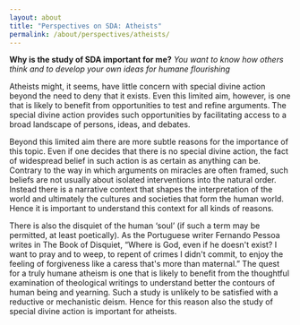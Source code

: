 ```yaml
---
layout: about
title: "Perspectives on SDA: Atheists"
permalink: /about/perspectives/atheists/
---
```

**Why is the study of SDA important for me?**
*You want to know how others think and to develop your own ideas for humane flourishing*

Atheists might, it seems, have little concern with special divine action beyond the need to deny that it exists. Even this limited aim, however, is one that is likely to benefit from opportunities to test and refine arguments. The special divine action provides such opportunities by facilitating access to a broad landscape of persons, ideas, and debates.

Beyond this limited aim there are more subtle reasons for the importance of this topic. Even if one decides that there is no special divine action, the fact of widespread belief in such action is as certain as anything can be. Contrary to the way in which arguments on miracles are often framed, such beliefs are not usually about isolated interventions into the natural order. Instead there is a narrative context that shapes the interpretation of the world and ultimately the cultures and societies that form the human world. Hence it is important to understand this context for all kinds of reasons.

There is also the disquiet of the human ‘soul’ (if such a term may be permitted, at least poetically). As the Portuguese writer Fernando Pessoa writes in The Book of Disquiet, “Where is God, even if he doesn't exist? I want to pray and to weep, to repent of crimes I didn't commit, to enjoy the feeling of forgiveness like a caress that's more than maternal.” The quest for a truly humane atheism is one that is likely to benefit from the thoughtful examination of theological writings to understand better the contours of human being and yearning. Such a study is unlikely to be satisfied with a reductive or mechanistic deism. Hence for this reason also the study of special divine action is important for atheists.
